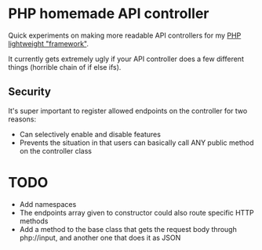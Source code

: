 # PHP homemade API controller
Quick experiments on making more readable API controllers for my [PHP lightweight "framework"](https://github.com/dkvz/php-lightweight).

It currently gets extremely ugly if your API controller does a few different things (horrible chain of if else ifs).

## Security
It's super important to register allowed endpoints on the controller for two reasons:
- Can selectively enable and disable features
- Prevents the situation in that users can basically call ANY public method on the controller class

# TODO
- Add namespaces
- The endpoints array given to constructor could also route specific HTTP methods
- Add a method to the base class that gets the request body through php://input, and another one that does it as JSON